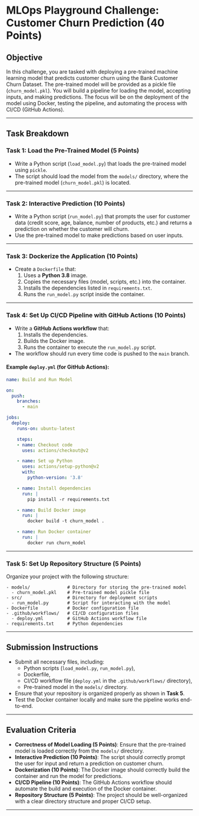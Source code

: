 # MLOps Playground Challenge: Customer Churn Prediction (40 Points)

## Objective

In this challenge, you are tasked with deploying a pre-trained machine learning model that predicts customer churn using the Bank Customer Churn Dataset. The pre-trained model will be provided as a pickle file (`churn_model.pkl`). You will build a pipeline for loading the model, accepting inputs, and making predictions. The focus will be on the deployment of the model using Docker, testing the pipeline, and automating the process with CI/CD (GitHub Actions).

---

## Task Breakdown

### Task 1: Load the Pre-Trained Model (5 Points)

- Write a Python script (`load_model.py`) that loads the pre-trained model using `pickle`.
- The script should load the model from the `models/` directory, where the pre-trained model (`churn_model.pkl`) is located.

---

### Task 2: Interactive Prediction (10 Points)

- Write a Python script (`run_model.py`) that prompts the user for customer data (credit score, age, balance, number of products, etc.) and returns a prediction on whether the customer will churn.
- Use the pre-trained model to make predictions based on user inputs.

---

### Task 3: Dockerize the Application (10 Points)

- Create a `Dockerfile` that:
  1. Uses a **Python 3.8** image.
  2. Copies the necessary files (model, scripts, etc.) into the container.
  3. Installs the dependencies listed in `requirements.txt`.
  4. Runs the `run_model.py` script inside the container.

---

### Task 4: Set Up CI/CD Pipeline with GitHub Actions (10 Points)

- Write a **GitHub Actions workflow** that:
  1. Installs the dependencies.
  2. Builds the Docker image.
  3. Runs the container to execute the `run_model.py` script.
- The workflow should run every time code is pushed to the `main` branch.
  
#### Example `deploy.yml` (for GitHub Actions):
```yaml
name: Build and Run Model

on:
  push:
    branches:
      - main

jobs:
  deploy:
    runs-on: ubuntu-latest

    steps:
    - name: Checkout code
      uses: actions/checkout@v2

    - name: Set up Python
      uses: actions/setup-python@v2
      with:
        python-version: '3.8'

    - name: Install dependencies
      run: |
        pip install -r requirements.txt

    - name: Build Docker image
      run: |
        docker build -t churn_model .

    - name: Run Docker container
      run: |
        docker run churn_model
```

---
### Task 5: Set Up Repository Structure (5 Points)

Organize your project with the following structure:

```
- models/              # Directory for storing the pre-trained model
  - churn_model.pkl    # Pre-trained model pickle file
- src/                 # Directory for deployment scripts
  - run_model.py       # Script for interacting with the model
- Dockerfile           # Docker configuration file
- .github/workflows/   # CI/CD configuration files
  - deploy.yml         # GitHub Actions workflow file
- requirements.txt     # Python dependencies

```

---

## Submission Instructions

- Submit all necessary files, including:
  - Python scripts (`load_model.py`, `run_model.py`),
  - Dockerfile,
  - CI/CD workflow file (`deploy.yml` in the `.github/workflows/` directory),
  - Pre-trained model in the `models/` directory.
- Ensure that your repository is organized properly as shown in **Task 5**.
- Test the Docker container locally and make sure the pipeline works end-to-end.

---

## Evaluation Criteria

- **Correctness of Model Loading (5 Points)**: Ensure that the pre-trained model is loaded correctly from the `models/` directory.
- **Interactive Prediction (10 Points)**: The script should correctly prompt the user for input and return a prediction on customer churn.
- **Dockerization (10 Points)**: The Docker image should correctly build the container and run the model for predictions.
- **CI/CD Pipeline (10 Points)**: The GitHub Actions workflow should automate the build and execution of the Docker container.
- **Repository Structure (5 Points)**: The project should be well-organized with a clear directory structure and proper CI/CD setup.

---
